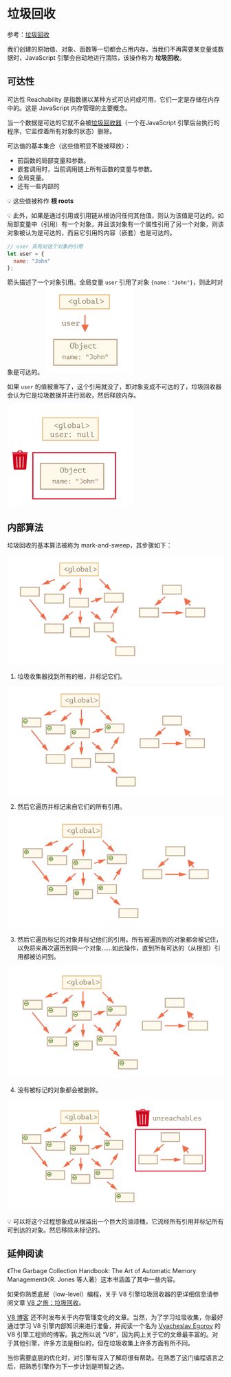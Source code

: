 # 垃圾回收
 参考：[垃圾回收](https://zh.javascript.info/garbage-collection)

我们创建的原始值、对象、函数等一切都会占用内存，当我们不再需要某变量或数据时，JavaScript 引擎会自动地进行清除，该操作称为 **垃圾回收**。

## 可达性
可达性 Reachability 是指数据以某种方式可访问或可用，它们一定是存储在内存中的。这是 JavaScript 内存管理的主要概念。

当一个数据是可达的它就不会被[垃圾回收器](https://en.wikipedia.org/wiki/Garbage_collection_(computer_science))（一个在JavaScript 引擎后台执行的程序，它监控着所有对象的状态）删除。

可达值的基本集合（这些值明显不能被释放）：
* 前函数的局部变量和参数。
* 嵌套调用时，当前调用链上所有函数的变量与参数。
* 全局变量。
* 还有一些内部的

:bulb: 这些值被称作 **根 roots**

:bulb: 此外，如果是通过引用或引用链从根访问任何其他值，则认为该值是可达的。如局部变量中（引用）有一个对象，并且该对象有一个属性引用了另一个对象，则该对象被认为是可达的，而且它引用的内容（嵌套）也是可达的。

```js
// user 具有对这个对象的引用
let user = {
  name: "John"
};
```
箭头描述了一个对象引用。全局变量 `user` 引用了对象 `{name："John"}`，则此时对象是可达的。
![reachability](_v_images/20200325152036473_12153.png)

如果 `user` 的值被重写了，这个引用就没了，即对象变成不可达的了，垃圾回收器会认为它是垃圾数据并进行回收，然后释放内存。

![delete-assign](_v_images/20200325152249599_2290.png)

## 内部算法
垃圾回收的基本算法被称为 mark-and-sweep，其步骤如下：

![内存初始状态（右侧有一个「无法到达的岛屿」）](_v_images/20200325153425240_23124.png)

1. 垃圾收集器找到所有的根，并标记它们。

![标记所有的根](_v_images/20200325153455633_17914.png)

2. 然后它遍历并标记来自它们的所有引用。

![遍历标记所有的直接引用](_v_images/20200325153519519_14360.png)

3. 然后它遍历标记的对象并标记他们的引用。所有被遍历到的对象都会被记住，以免将来再次遍历到同一个对象……如此操作，直到所有可达的（从根部）引用都被访问到。

![一直不断标记，直至所有从根部发出的引用都被标记](_v_images/20200325153631327_1340.png)

4. 没有被标记的对象都会被删除。

![删除未标记的数据](_v_images/20200325153645071_11081.png)

:bulb: 可以将这个过程想象成从根溢出一个巨大的油漆桶，它流经所有引用并标记所有可到达的对象。然后移除未标记的。

## 延伸阅读
《The Garbage Collection Handbook: The Art of Automatic Memory Management》（R. Jones 等人著）这本书涵盖了其中一些内容。

如果你熟悉底层（low-level）编程，关于 V8 引擎垃圾回收器的更详细信息请参阅文章 [V8 之旅：垃圾回收](http://jayconrod.com/posts/55/a-tour-of-v8-garbage-collection)。

[V8 博客](http://v8project.blogspot.com/) 还不时发布关于内存管理变化的文章。当然，为了学习垃圾收集，你最好通过学习 V8 引擎内部知识来进行准备，并阅读一个名为 [Vyacheslav Egorov](http://mrale.ph/) 的 V8 引擎工程师的博客。我之所以说 “V8”，因为网上关于它的文章最丰富的。对于其他引擎，许多方法是相似的，但在垃圾收集上许多方面有所不同。

当你需要底层的优化时，对引擎有深入了解将很有帮助。在熟悉了这门编程语言之后，把熟悉引擎作为下一步计划是明智之选。